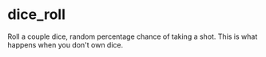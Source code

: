 dice_roll
=========

Roll a couple dice, random percentage chance of taking a shot. This is what happens when you don't own dice.
